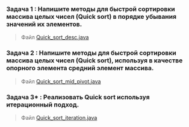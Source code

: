 ### Задача 1 : Напишите  методы для быстрой сортировки массива целых чисел (Quick sort) в порядке убывания значений их элементов.

> Файл [Quick_sort_desc.java](src/main/java/Quick_sort_desc.java)
    
### Задача 2 : Напишите  методы для быстрой сортировки массива целых чисел (Quick sort), используя в качестве опорного элемента средний элемент массива.  

> Файл [Quick_sort_mid_pivot.java](src/main/java/Quick_sort_mid_pivot.java)

### Задача 3* : Реализовать Quick sort используя итерационный подход.

> Файл [Quick_sort_iteration.java](src/main/java/Quick_sort_iteration.java)
